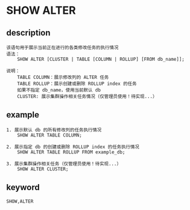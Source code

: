 <!-- 
Licensed to the Apache Software Foundation (ASF) under one
or more contributor license agreements.  See the NOTICE file
distributed with this work for additional information
regarding copyright ownership.  The ASF licenses this file
to you under the Apache License, Version 2.0 (the
"License"); you may not use this file except in compliance
with the License.  You may obtain a copy of the License at

  http://www.apache.org/licenses/LICENSE-2.0

Unless required by applicable law or agreed to in writing,
software distributed under the License is distributed on an
"AS IS" BASIS, WITHOUT WARRANTIES OR CONDITIONS OF ANY
KIND, either express or implied.  See the License for the
specific language governing permissions and limitations
under the License.
-->

# SHOW ALTER
## description
    该语句用于展示当前正在进行的各类修改任务的执行情况
    语法：
        SHOW ALTER [CLUSTER | TABLE [COLUMN | ROLLUP] [FROM db_name]];
        
    说明：
        TABLE COLUMN：展示修改列的 ALTER 任务
        TABLE ROLLUP：展示创建或删除 ROLLUP index 的任务
        如果不指定 db_name，使用当前默认 db
        CLUSTER: 展示集群操作相关任务情况（仅管理员使用！待实现...）
        
## example
    1. 展示默认 db 的所有修改列的任务执行情况
        SHOW ALTER TABLE COLUMN;
        
    2. 展示指定 db 的创建或删除 ROLLUP index 的任务执行情况
        SHOW ALTER TABLE ROLLUP FROM example_db;
        
    3. 展示集群操作相关任务（仅管理员使用！待实现...）
        SHOW ALTER CLUSTER;
        
## keyword
    SHOW,ALTER
    
